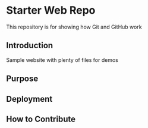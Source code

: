 # Starter Web Repo

This repository is for showing how Git and GitHub work

## Introduction

Sample website with plenty of files for demos

## Purpose 

## Deployment 

## How to Contribute